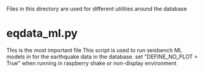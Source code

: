 Files in this directory are used for different utilities around the database

eqdata_ml.py
=============
This is the most important file
This script is used to run seisbench ML models in for the earthquake data in the database.
set "DEFINE_NO_PLOT = True" when running in raspberry shake or non-display environment

